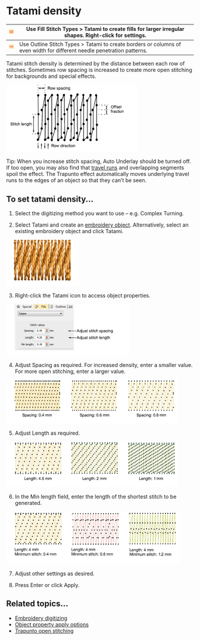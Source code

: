 # Tatami density

| ![TatamiFill.png](assets/TatamiFill.png)       | Use Fill Stitch Types > Tatami to create fills for larger irregular shapes. Right-click for settings.                   |
| ---------------------------------------------- | ----------------------------------------------------------------------------------------------------------------------- |
| ![TatamiOutline.png](assets/TatamiOutline.png) | Use Outline Stitch Types > Tatami to create borders or columns of even width for different needle penetration patterns. |

Tatami stitch density is determined by the distance between each row of stitches. Sometimes row spacing is increased to create more open stitching for backgrounds and special effects.

![stitches00078.png](assets/stitches00078.png)

Tip: When you increase stitch spacing, Auto Underlay should be turned off. If too open, you may also find that [travel runs](../../glossary/glossary) and overlapping segments spoil the effect. The Trapunto effect automatically moves underlying travel runs to the edges of an object so that they can’t be seen.

## To set tatami density...

1. Select the digitizing method you want to use – e.g. Complex Turning.

2. Select Tatami and create an [embroidery object](../../glossary/glossary). Alternatively, select an existing embroidery object and click Tatami.

![TatamiStitches1.png](assets/TatamiStitches1.png)

3. Right-click the Tatami icon to access object properties.

![stitches00081.png](assets/stitches00081.png)

4. Adjust Spacing as required. For increased density, enter a smaller value. For more open stitching, enter a larger value.

![stitches00084.png](assets/stitches00084.png)

5. Adjust Length as required.

![stitches00087.png](assets/stitches00087.png)

6. In the Min length field, enter the length of the shortest stitch to be generated.

![stitches00090.png](assets/stitches00090.png)

7. Adjust other settings as desired.

8. Press Enter or click Apply.

## Related topics...

- [Embroidery digitizing](../input/Embroidery_digitizing)
- [Object property apply options](../../Setup/settings/Object_property_apply_options)
- [Trapunto open stitching](../../Decorative/specialty/Trapunto_open_stitching)
